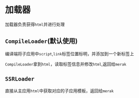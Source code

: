 # 加载器
加载器负责获得`html`并进行处理


## `CompileLoader`(默认使用)
编译端将子应用中`script`,`link`标签位置标明，并添加到一个新标签上

`CompileLoader`拿到`html`，读取标签信息并修改`html`,返回给`merak`

## `SSRLoader`
直接从主应用`html`中获取对应的子应用模板，返回给`merak`
